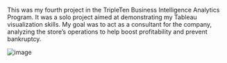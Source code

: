 This was my fourth project in the TripleTen Business Intelligence Analytics Program. It was a solo project aimed at demonstrating my Tableau visualization skills. My goal was to act as a consultant for the company, analyzing the store’s operations to help boost profitability and prevent bankruptcy.

![image](https://github.com/user-attachments/assets/c7c1df2f-3361-4a87-885b-248bda1c595f)
